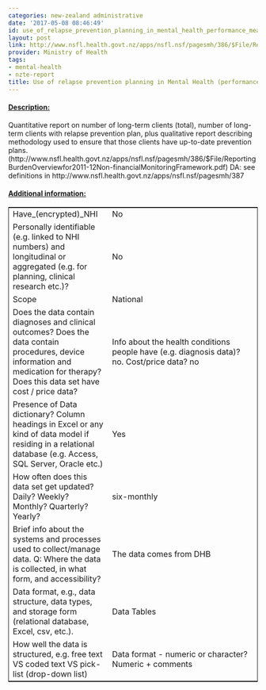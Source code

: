 ```yaml
---
categories: new-zealand administrative
date: '2017-05-08 08:46:49'
id: use_of_relapse_prevention_planning_in_mental_health_performance_measure_pp7
layout: post
link: http://www.nsfl.health.govt.nz/apps/nsfl.nsf/pagesmh/386/$File/ReportingBurdenOverviewfor2011-12Non-financialMonitoringFramework.pdf
provider: Ministry of Health
tags:
- mental-health
- nzte-report
title: Use of relapse prevention planning in Mental Health (performance measure PP7)
---
```



 <h4> <u>Description:</u> </h4>
Quantitative report on number of long-term clients (total), number of long-term clients with relapse prevention plan, plus qualitative report describing methodology used to ensure that those clients have up-to-date prevention plans. (http://www.nsfl.health.govt.nz/apps/nsfl.nsf/pagesmh/386/$File/ReportingBurdenOverviewfor2011-12Non-financialMonitoringFramework.pdf) DA: see definitions in http://www.nsfl.health.govt.nz/apps/nsfl.nsf/pagesmh/387
 <h4> <u>Additional information:</u> </h4>
 <table style="border: 1px solid">
 <tr> <td width="40%">Have_(encrypted)_NHI</td> <td>No</td> </tr>
 <tr> <td width="40%">Personally identifiable (e.g. linked to NHI numbers) and longitudinal or aggregated (e.g. for planning, clinical research etc.)?</td> <td>No</td> </tr>
 <tr> <td width="40%">Scope</td> <td>National</td> </tr>
 <tr> <td width="40%">Does the data contain diagnoses and clinical outcomes?
Does the data contain procedures, device information and medication for therapy?
Does this data set have cost / price data?</td> <td>Info about the health conditions people have (e.g. diagnosis data)? no. Cost/price data? no</td> </tr>
 <tr> <td width="40%">Presence of Data dictionary? Column headings in Excel or any kind of data model if residing in a relational database (e.g. Access, SQL Server, Oracle etc.) </td> <td>Yes</td> </tr>
 <tr> <td width="40%">How often does this data set get updated? Daily? Weekly? Monthly? Quarterly? Yearly?</td> <td>six-monthly</td> </tr>
 <tr> <td width="40%">Brief info about the systems and processes used to collect/manage data. Q: Where the data is collected, in what form, and accessibility?</td> <td>The data comes from DHB</td> </tr>
 <tr> <td width="40%">Data format, e.g., data structure, data types, and storage form (relational database, Excel, csv, etc.).</td> <td>Data Tables</td> </tr>
 <tr> <td width="40%">How well the data is structured, e.g. free text VS coded text VS pick-list (drop-down list)</td> <td>Data format - numeric or character? Numeric + comments</td> </tr>
 </table>